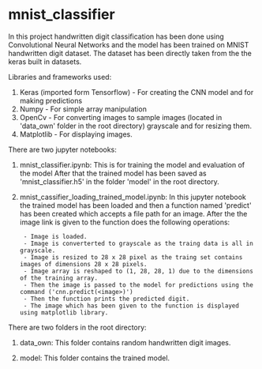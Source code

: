 # mnist_classifier
In this project handwritten digit classification has been done using Convolutional Neural Networks and the model has been trained on MNIST handwritten digit dataset.
The dataset has been directly taken from the the keras built in datasets.

Libraries and frameworks used:

1. Keras (imported form Tensorflow) - For creating the CNN model and for making predictions
2. Numpy - For simple array manipulation
3. OpenCv - For converting images to sample images (located in 'data_own' folder in the root directory) grayscale and for resizing them.
4. Matplotlib - For displaying images.

There are two jupyter notebooks:

1. mnist_classifier.ipynb:
        This is for training the model and evaluation of the model After that the trained model has been saved as 'mnist_classifier.h5' in the folder 'model' in the root directory.
  
        
2. mnist_cassifier_loading_trained_model.ipynb:
        In this jupyter notebook the trained model has been loaded and then a function named 'predict' has been created which accepts a file path for an image. After the the image link is given to the 
        function does the following operations:
        
        - Image is loaded.
        - Image is converterted to grayscale as the traing data is all in grayscale.
        - Image is resized to 28 x 28 pixel as the traing set contains images of dimensions 28 x 28 pixels.
        - Image array is reshaped to (1, 28, 28, 1) due to the dimensions of the training array.
        - Then the image is passed to the model for predictions using the command ('cnn.predict(<image>)')
        - Then the function prints the predicted digit.
        - The image which has been given to the function is displayed using matplotlib library.
   
  
  There are two folders in the root directory:
  
  1. data_own:
        This folder contains random handwritten digit images.
        
  2. model:
        This folder contains the trained model.
